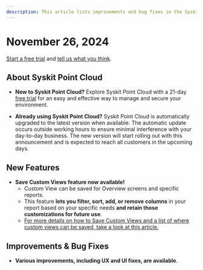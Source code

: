 ```yaml
---
description: This article lists improvements and bug fixes in the Syskit Point Cloud version 2024.6.71.31
---
```


# November 26, 2024

[Start a free trial](https://www.syskit.com/products/point/free-trial/) and [tell us what you think](https://www.syskit.com/company/contact-us/).

## About Syskit Point Cloud

* **New to Syskit Point Cloud?** Explore Syskit Point Cloud with a 21-day [free trial](https://www.syskit.com/products/point/free-trial/) for an easy and effective way to manage and secure your environment.

* **Already using Syskit Point Cloud?** Syskit Point Cloud is automatically upgraded to the latest version when available. The automatic update occurs outside working hours to ensure minimal interference with your day-to-day business. The new version will start rolling out with this announcement and is expected to reach all customers in the upcoming days.

## New Features

* **Save Custom Views feature now available!**
  * Custom View can be saved for Overview screens and specific reports.
  * This feature **lets you filter, sort, add, or remove columns** in your report based on your specific needs **and retain those customizations for future use**.
  * [For more details on how to Save Custom Views and a list of where custom views can be saved, take a look at this article.](../../governance-and-automation/automated-workflows/inactive-workspaces-admin.md)

## Improvements & Bug Fixes



* **Various improvements, including UX and UI fixes, are available**.